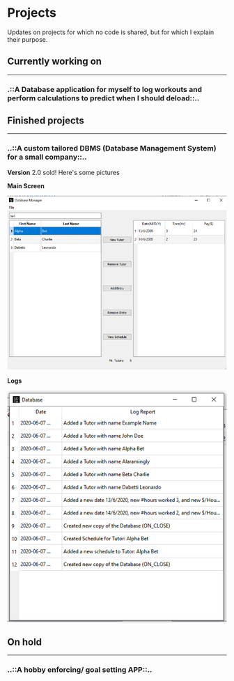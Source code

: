 # Projects
Updates on projects for which no code is shared, but for which I explain their purpose.

## Currently working on 
___

### .::A Database application for myself to log workouts and perform calculations to predict when I should deload::..




## Finished projects
___

### ..::A custom tailored DBMS (Database Management System) for a small company::..

  **Version** 2.0 sold! Here's some pictures

  **Main Screen**
  
  ![Main Window](DBMS_mainscreen.png)

  **Logs**
  
  ![Logs](DBMS_Logs.png)
        
        
        
## On hold
___
### ..::A hobby enforcing/ goal setting APP::..
